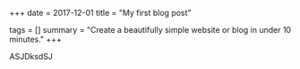 +++
date = 2017-12-01
title = "My first blog post"

tags = []
summary = "Create a beautifully simple website or blog in under 10 minutes."
+++

ASJDksdSJ
